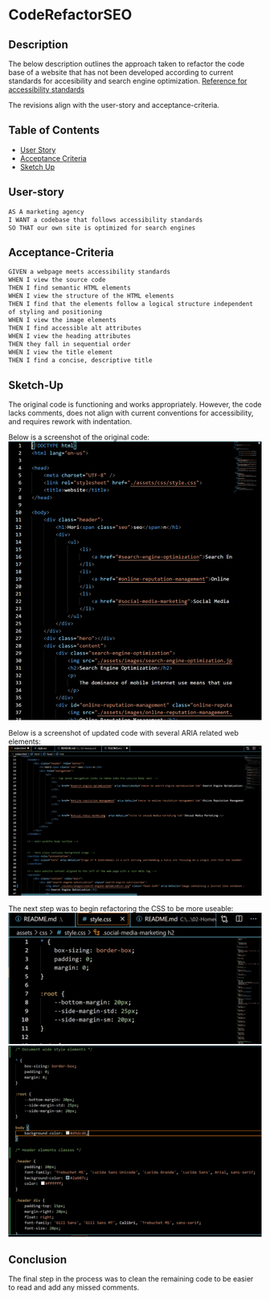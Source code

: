 # CodeRefactorSEO

## Description
The below description outlines the approach taken to refactor the code base of a website that has not been developed according to current standards for accesibility and search engine optimization.
[Reference for accessibility standards](https://www.w3.org/TR/2018/REC-WCAG21-20180605/)

The revisions align with the user-story and acceptance-criteria.

## Table of Contents

* [User Story](#User-story)
* [Acceptance Criteria](#Acceptance-Criteria)
* [Sketch Up](#Sketch-Up)

## User-story

```
AS A marketing agency
I WANT a codebase that follows accessibility standards
SO THAT our own site is optimized for search engines
```

## Acceptance-Criteria

```
GIVEN a webpage meets accessibility standards
WHEN I view the source code
THEN I find semantic HTML elements
WHEN I view the structure of the HTML elements
THEN I find that the elements follow a logical structure independent of styling and positioning
WHEN I view the image elements
THEN I find accessible alt attributes
WHEN I view the heading attributes
THEN they fall in sequential order
WHEN I view the title element
THEN I find a concise, descriptive title
```

## Sketch-Up

The original code is functioning and works appropriately. However, the code lacks comments, does not align with current conventions for accessibility, and requires rework with indentation.

Below is a screenshot of the original code:
![Image of Original Code](./assets/images/original_code.PNG)

Below is a screenshot of updated code with several ARIA related web elements:
![Image of Revised Code](./assets/images/code_revision1.PNG)

The next step was to begin refactoring the CSS to be more useable:
![Image of CSS variables](./assets/images/css_variables.PNG)
![Image of CSS Organization](./assets/images/css_organization.PNG)

## Conclusion

The final step in the process was to clean the remaining code to be easier to read and add any missed comments.
